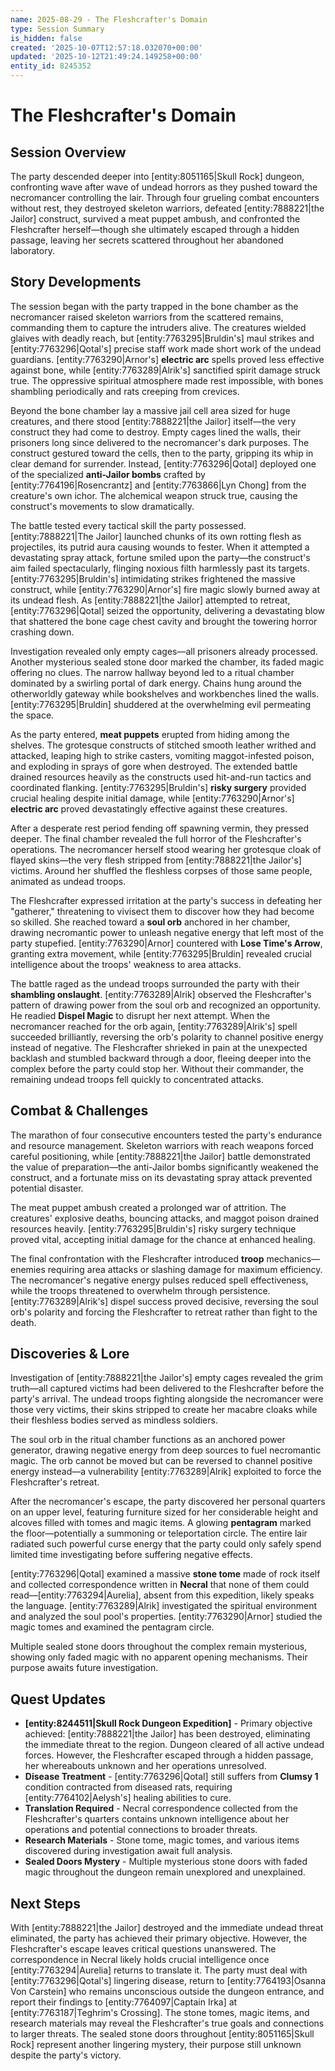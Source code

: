 ```yaml
---
name: 2025-08-29 - The Fleshcrafter's Domain
type: Session Summary
is_hidden: false
created: '2025-10-07T12:57:18.032070+00:00'
updated: '2025-10-12T21:49:24.149258+00:00'
entity_id: 8245352
---
```


# The Fleshcrafter's Domain

## Session Overview

The party descended deeper into [entity:8051165|Skull Rock] dungeon, confronting wave after wave of undead horrors as they pushed toward the necromancer controlling the lair. Through four grueling combat encounters without rest, they destroyed skeleton warriors, defeated [entity:7888221|the Jailor] construct, survived a meat puppet ambush, and confronted the Fleshcrafter herself—though she ultimately escaped through a hidden passage, leaving her secrets scattered throughout her abandoned laboratory.

## Story Developments

The session began with the party trapped in the bone chamber as the necromancer raised skeleton warriors from the scattered remains, commanding them to capture the intruders alive. The creatures wielded glaives with deadly reach, but [entity:7763295|Bruldin's] maul strikes and [entity:7763296|Qotal's] precise staff work made short work of the undead guardians. [entity:7763290|Arnor's] **electric arc** spells proved less effective against bone, while [entity:7763289|Alrik's] sanctified spirit damage struck true. The oppressive spiritual atmosphere made rest impossible, with bones shambling periodically and rats creeping from crevices.

Beyond the bone chamber lay a massive jail cell area sized for huge creatures, and there stood [entity:7888221|the Jailor] itself—the very construct they had come to destroy. Empty cages lined the walls, their prisoners long since delivered to the necromancer's dark purposes. The construct gestured toward the cells, then to the party, gripping its whip in clear demand for surrender. Instead, [entity:7763296|Qotal] deployed one of the specialized **anti-Jailor bombs** crafted by [entity:7764196|Rosencrantz] and [entity:7763866|Lyn Chong] from the creature's own ichor. The alchemical weapon struck true, causing the construct's movements to slow dramatically.

The battle tested every tactical skill the party possessed. [entity:7888221|The Jailor] launched chunks of its own rotting flesh as projectiles, its putrid aura causing wounds to fester. When it attempted a devastating spray attack, fortune smiled upon the party—the construct's aim failed spectacularly, flinging noxious filth harmlessly past its targets. [entity:7763295|Bruldin's] intimidating strikes frightened the massive construct, while [entity:7763290|Arnor's] fire magic slowly burned away at its undead flesh. As [entity:7888221|the Jailor] attempted to retreat, [entity:7763296|Qotal] seized the opportunity, delivering a devastating blow that shattered the bone cage chest cavity and brought the towering horror crashing down.

Investigation revealed only empty cages—all prisoners already processed. Another mysterious sealed stone door marked the chamber, its faded magic offering no clues. The narrow hallway beyond led to a ritual chamber dominated by a swirling portal of dark energy. Chains hung around the otherworldly gateway while bookshelves and workbenches lined the walls. [entity:7763295|Bruldin] shuddered at the overwhelming evil permeating the space.

As the party entered, **meat puppets** erupted from hiding among the shelves. The grotesque constructs of stitched smooth leather writhed and attacked, leaping high to strike casters, vomiting maggot-infested poison, and exploding in sprays of gore when destroyed. The extended battle drained resources heavily as the constructs used hit-and-run tactics and coordinated flanking. [entity:7763295|Bruldin's] **risky surgery** provided crucial healing despite initial damage, while [entity:7763290|Arnor's] **electric arc** proved devastatingly effective against these creatures.

After a desperate rest period fending off spawning vermin, they pressed deeper. The final chamber revealed the full horror of the Fleshcrafter's operations. The necromancer herself stood wearing her grotesque cloak of flayed skins—the very flesh stripped from [entity:7888221|the Jailor's] victims. Around her shuffled the fleshless corpses of those same people, animated as undead troops.

The Fleshcrafter expressed irritation at the party's success in defeating her "gatherer," threatening to vivisect them to discover how they had become so skilled. She reached toward a **soul orb** anchored in her chamber, drawing necromantic power to unleash negative energy that left most of the party stupefied. [entity:7763290|Arnor] countered with **Lose Time's Arrow**, granting extra movement, while [entity:7763295|Bruldin] revealed crucial intelligence about the troops' weakness to area attacks.

The battle raged as the undead troops surrounded the party with their **shambling onslaught**. [entity:7763289|Alrik] observed the Fleshcrafter's pattern of drawing power from the soul orb and recognized an opportunity. He readied **Dispel Magic** to disrupt her next attempt. When the necromancer reached for the orb again, [entity:7763289|Alrik's] spell succeeded brilliantly, reversing the orb's polarity to channel positive energy instead of negative. The Fleshcrafter shrieked in pain at the unexpected backlash and stumbled backward through a door, fleeing deeper into the complex before the party could stop her. Without their commander, the remaining undead troops fell quickly to concentrated attacks.

## Combat & Challenges

The marathon of four consecutive encounters tested the party's endurance and resource management. Skeleton warriors with reach weapons forced careful positioning, while [entity:7888221|the Jailor] battle demonstrated the value of preparation—the anti-Jailor bombs significantly weakened the construct, and a fortunate miss on its devastating spray attack prevented potential disaster.

The meat puppet ambush created a prolonged war of attrition. The creatures' explosive deaths, bouncing attacks, and maggot poison drained resources heavily. [entity:7763295|Bruldin's] risky surgery technique proved vital, accepting initial damage for the chance at enhanced healing.

The final confrontation with the Fleshcrafter introduced **troop** mechanics—enemies requiring area attacks or slashing damage for maximum efficiency. The necromancer's negative energy pulses reduced spell effectiveness, while the troops threatened to overwhelm through persistence. [entity:7763289|Alrik's] dispel success proved decisive, reversing the soul orb's polarity and forcing the Fleshcrafter to retreat rather than fight to the death.

## Discoveries & Lore

Investigation of [entity:7888221|the Jailor's] empty cages revealed the grim truth—all captured victims had been delivered to the Fleshcrafter before the party's arrival. The undead troops fighting alongside the necromancer were those very victims, their skins stripped to create her macabre cloaks while their fleshless bodies served as mindless soldiers.

The soul orb in the ritual chamber functions as an anchored power generator, drawing negative energy from deep sources to fuel necromantic magic. The orb cannot be moved but can be reversed to channel positive energy instead—a vulnerability [entity:7763289|Alrik] exploited to force the Fleshcrafter's retreat.

After the necromancer's escape, the party discovered her personal quarters on an upper level, featuring furniture sized for her considerable height and alcoves filled with tomes and magic items. A glowing **pentagram** marked the floor—potentially a summoning or teleportation circle. The entire lair radiated such powerful curse energy that the party could only safely spend limited time investigating before suffering negative effects.

[entity:7763296|Qotal] examined a massive **stone tome** made of rock itself and collected correspondence written in **Necral** that none of them could read—[entity:7763294|Aurelia], absent from this expedition, likely speaks the language. [entity:7763289|Alrik] investigated the spiritual environment and analyzed the soul pool's properties. [entity:7763290|Arnor] studied the magic tomes and examined the pentagram circle.

Multiple sealed stone doors throughout the complex remain mysterious, showing only faded magic with no apparent opening mechanisms. Their purpose awaits future investigation.

## Quest Updates

- **[entity:8244511|Skull Rock Dungeon Expedition]** - Primary objective achieved: [entity:7888221|the Jailor] has been destroyed, eliminating the immediate threat to the region. Dungeon cleared of all active undead forces. However, the Fleshcrafter escaped through a hidden passage, her whereabouts unknown and her operations unresolved.
- **Disease Treatment** - [entity:7763296|Qotal] still suffers from **Clumsy 1** condition contracted from diseased rats, requiring [entity:7764102|Aelysh's] healing abilities to cure.
- **Translation Required** - Necral correspondence collected from the Fleshcrafter's quarters contains unknown intelligence about her operations and potential connections to broader threats.
- **Research Materials** - Stone tome, magic tomes, and various items discovered during investigation await full analysis.
- **Sealed Doors Mystery** - Multiple mysterious stone doors with faded magic throughout the dungeon remain unexplored and unexplained.

## Next Steps

With [entity:7888221|the Jailor] destroyed and the immediate undead threat eliminated, the party has achieved their primary objective. However, the Fleshcrafter's escape leaves critical questions unanswered. The correspondence in Necral likely holds crucial intelligence once [entity:7763294|Aurelia] returns to translate it. The party must deal with [entity:7763296|Qotal's] lingering disease, return to [entity:7764193|Osanna Von Carstein] who remains unconscious outside the dungeon entrance, and report their findings to [entity:7764097|Captain Irka] at [entity:7763187|Teghrim's Crossing]. The stone tomes, magic items, and research materials may reveal the Fleshcrafter's true goals and connections to larger threats. The sealed stone doors throughout [entity:8051165|Skull Rock] represent another lingering mystery, their purpose still unknown despite the party's victory.
